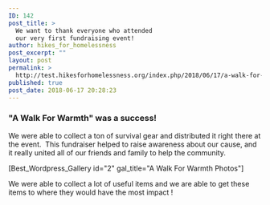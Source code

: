 ```yaml
---
ID: 142
post_title: >
  We want to thank everyone who attended
  our very first fundraising event!
author: hikes_for_homelessness
post_excerpt: ""
layout: post
permalink: >
  http://test.hikesforhomelessness.org/index.php/2018/06/17/a-walk-for-warmth-was-a-success/
published: true
post_date: 2018-06-17 20:28:23
---
```

<h3>"A Walk For Warmth" was a success!</h3>
We were able to collect a ton of survival gear and distributed it right there at the event.  This fundraiser helped to raise awareness about our cause, and it really united all of our friends and family to help the community.

[Best_Wordpress_Gallery id="2" gal_title="A Walk For Warmth Photos"]

We were able to collect a lot of useful items and we are able to get these items to where they would have the most impact !